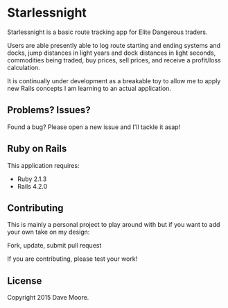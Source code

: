 Starlessnight
================

Starlessnight is a basic route tracking app for Elite Dangerous traders.

Users are able presently able to log route starting and ending systems and docks, jump distances in light years and dock distances in light seconds, commodities being traded, buy prices, sell prices, and receive a profit/loss calculation.

It is continually under development as a breakable toy to allow me to apply new Rails concepts I am learning to an actual application.

Problems? Issues?
-----------

Found a bug? Please open a new issue and I'll tackle it asap!

Ruby on Rails
-------------

This application requires:

- Ruby 2.1.3
- Rails 4.2.0

Contributing
------------

This is mainly a personal project to play around with but if you want to add
your own take on my design:

Fork, update, submit pull request

If you are contributing, please test your work!

License
-------

Copyright 2015 Dave Moore.
